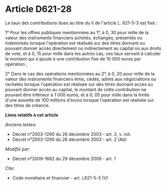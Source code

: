 # Article D621-28

Le taux des contributions dues au titre du II de l'article L. 621-5-3 est fixé : 

1° Pour les offres publiques mentionnées au 1°, à 0, 30 pour mille de la valeur des instruments financiers achetés, échangés,
présentés ou indemnisés lorsque l'opération est réalisée sur des titres donnant ou pouvant donner accès directement ou
indirectement au capital ou aux droits de vote, et à 0, 15 pour mille dans les autres cas, ces taux servant à calculer le
montant qui s'ajoute à une contribution fixe de 10 000 euros par opération ; 

2° Dans le cas des opérations mentionnées au 2°, à 0, 20 pour mille de la valeur des instruments financiers émis, cédés,
admis aux négociations ou rachetés lorsque l'opération est réalisée sur des titres donnant accès ou pouvant donner accès au
capital, le montant de cette contribution ne pouvant être inférieur à 1 000 euros, et à 0, 05 pour mille dans la limite d'une
assiette de 100 millions d'euros lorsque l'opération est réalisée sur des titres de créance.

**Liens relatifs à cet article**

_Anciens textes_:

  - Décret n°2003-1290 du 26 décembre 2003 - art. 2, v. init.
  - Décret n°2003-1290 du 26 décembre 2003 - art. 2 (Ab)

_Modifié par_:

  - Décret n°2009-1662 du 29 décembre 2009 - art. 1

_Cite_:

  - Code monétaire et financier - art. L621-5-3 (V)
